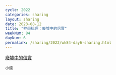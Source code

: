 ```yaml
---
cycle: 2022
categories: sharing
layout: sharing
date: 2023-08-12
title: "神學梳理：廢墟中的信實"
weekNum: 84
dayNum: 6
permalink: /sharing/2022/wk84-day6-sharing.html
---
```


[廢墟中的信實](https://eccseattle.github.io/media/sharing/2022/wk084/2023-08-12-bin.m4a)

`小錢`
